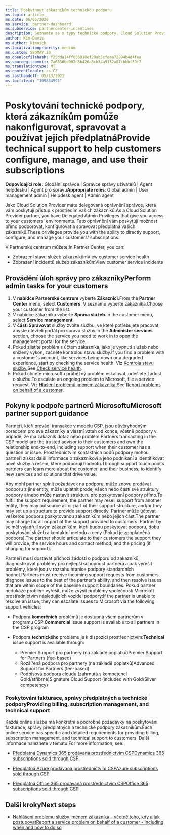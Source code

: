 ```yaml
---
title: Poskytnout zákazníkům technickou podporu
ms.topic: article
ms.date: 06/05/2020
ms.service: partner-dashboard
ms.subservice: partnercenter-incentives
description: Seznamte se s typy technické podpory, Cloud Solution Provider mohou partneři programu nabízet svým zákazníkům.
author: Kim-Davis
ms.author: kimnich
ms.localizationpriority: medium
ms.custom: SEOMAY.20
ms.openlocfilehash: f25dda14ff056918ef29ab5cfeaa72894b4d4fea
ms.sourcegitcommit: 7a6836bd962d5b426a8cb34a9132a87cbbbf39f7
ms.translationtype: MT
ms.contentlocale: cs-CZ
ms.lasthandoff: 05/13/2021
ms.locfileid: "109854991"
---
```

# <a name="provide-technical-support-to-help-customers-configure-manage-and-use-their-subscriptions"></a><span data-ttu-id="1f044-103">Poskytování technické podpory, která zákazníkům pomůže nakonfigurovat, spravovat a používat jejich předplatná</span><span class="sxs-lookup"><span data-stu-id="1f044-103">Provide technical support to help customers configure, manage, and use their subscriptions</span></span>


<span data-ttu-id="1f044-104">**Odpovídající role:** Globální správce | Správce správy uživatelů | Agent helpdesku | Agent pro správu</span><span class="sxs-lookup"><span data-stu-id="1f044-104">**Appropriate roles**: Global admin | User management admin | Helpdesk agent | Admin agent</span></span>

<span data-ttu-id="1f044-105">Jako Cloud Solution Provider máte delegovaná oprávnění správce, která vám poskytují přístup k prostředím vašich zákazníků.</span><span class="sxs-lookup"><span data-stu-id="1f044-105">As a Cloud Solution Provider partner, you have Delegated Admin Privileges that give you access to your customers' environments.</span></span> <span data-ttu-id="1f044-106">Tato oprávnění vám poskytují možnost přímo podporovat, konfigurovat a spravovat předplatná vašich zákazníků.</span><span class="sxs-lookup"><span data-stu-id="1f044-106">These privileges provide you with the ability to directly support, configure, and manage your customers' subscriptions.</span></span>

<span data-ttu-id="1f044-107">V Partnerské centrum můžete:</span><span class="sxs-lookup"><span data-stu-id="1f044-107">In Partner Center, you can:</span></span>

- <span data-ttu-id="1f044-108">Zobrazení stavu služeb zákazníkům</span><span class="sxs-lookup"><span data-stu-id="1f044-108">View customer service health</span></span>
- <span data-ttu-id="1f044-109">Zobrazení incidentů služeb zákazníkům</span><span class="sxs-lookup"><span data-stu-id="1f044-109">View customer service incidents</span></span>

## <a name="perform-admin-tasks-for-your-customers"></a><span data-ttu-id="1f044-110">Provádění úloh správy pro zákazníky</span><span class="sxs-lookup"><span data-stu-id="1f044-110">Perform admin tasks for your customers</span></span>

1. <span data-ttu-id="1f044-111">V **nabídce Partnerské centrum** vyberte **Zákazníci.**</span><span class="sxs-lookup"><span data-stu-id="1f044-111">From the **Partner Center** menu, select **Customers**.</span></span> <span data-ttu-id="1f044-112">V seznamu vyberte zákazníka.</span><span class="sxs-lookup"><span data-stu-id="1f044-112">Choose your customer from the list.</span></span>
2. <span data-ttu-id="1f044-113">V nabídce zákazníka vyberte **Správa služeb.**</span><span class="sxs-lookup"><span data-stu-id="1f044-113">In the customer menu, select **Service management**.</span></span>
3. <span data-ttu-id="1f044-114">V **části Spravovat** služby zvolte službu, ve které potřebujete pracovat, abyste otevřeli portál pro správu služby.</span><span class="sxs-lookup"><span data-stu-id="1f044-114">In the **Administer services** section, choose the service you need to work in to open the management portal for the service.</span></span>
4. <span data-ttu-id="1f044-115">Pokud zjistíte problém s účtem zákazníka, jako je vypnutí služeb nebo snížený výkon, začněte kontrolou stavu služby.</span><span class="sxs-lookup"><span data-stu-id="1f044-115">If you find a problem with a customer's account, like services being down or a degraded experience, start by checking the service health.</span></span> <span data-ttu-id="1f044-116">Viz [Kontrola stavu služby.](check-service-health.md)</span><span class="sxs-lookup"><span data-stu-id="1f044-116">See [Check service health](check-service-health.md).</span></span>
5. <span data-ttu-id="1f044-117">Pokud chcete microsoftu průběžný problém eskalovat, odešlete žádost o službu.</span><span class="sxs-lookup"><span data-stu-id="1f044-117">To escalate an ongoing problem to Microsoft, file a service request.</span></span> <span data-ttu-id="1f044-118">Viz [Hlášení problémů jménem zákazníka.](report-problems-on-behalf-of-a-customer.md)</span><span class="sxs-lookup"><span data-stu-id="1f044-118">See [Report problems on behalf of a customer](report-problems-on-behalf-of-a-customer.md).</span></span>

## <a name="microsoft-partner-support-guidance"></a><span data-ttu-id="1f044-119">Pokyny k podpoře partnerů Microsoftu</span><span class="sxs-lookup"><span data-stu-id="1f044-119">Microsoft partner support guidance</span></span>

<span data-ttu-id="1f044-120">Partneři, kteří provádí transakce v modelu CSP, jsou důvěryhodným poradcem pro své zákazníky a vlastní vztah od konce, včetně podpory v případě, že má zákazník dotaz nebo problém.</span><span class="sxs-lookup"><span data-stu-id="1f044-120">Partners transacting in the CSP model are the trusted advisor to their customers and own the relationship end-to-end, including support when their customer has a question or issue.</span></span> <span data-ttu-id="1f044-121">Prostřednictvím kontaktních bodů podpory mohou partneři získat další informace o zákazníkovi a jeho podnikání a identifikovat nové služby a řešení, které podporují hodnotu.</span><span class="sxs-lookup"><span data-stu-id="1f044-121">Through support touch points partners can learn more about the customer, and their business, to identify new services and solutions that drive value.</span></span>

<span data-ttu-id="1f044-122">Aby mohl partner splnit požadavek na podporu, může znovu prodávat podporu z jiné entity, může uplatnit prodej všech nebo částí své struktury podpory a/nebo může nastavit strukturu pro poskytování podpory přímo.</span><span class="sxs-lookup"><span data-stu-id="1f044-122">To fulfill the support requirement, the partner may resell support from another entity, they may outsource all or part of their support structure, and/or they may set up a structure to provide support directly.</span></span>  <span data-ttu-id="1f044-123">Partner může účtovat veškerou podporu poskytovanou zákazníkům nebo jejich část.</span><span class="sxs-lookup"><span data-stu-id="1f044-123">The partner may charge for all or part of the support provided to customers.</span></span> <span data-ttu-id="1f044-124">Partner by se měl vyjadřují svým zákazníkům, kteří budou poskytovat podporu, dobu poskytování služeb a kontaktní metodu a ceny (Pokud je zpoplatněná podpora).</span><span class="sxs-lookup"><span data-stu-id="1f044-124">The partner should articulate to their customers the support they will provide, the service hours and contact method, and the pricing (if charging for support).</span></span> 

<span data-ttu-id="1f044-125">Partneři musí dostávat příchozí žádosti o podporu od zákazníků, diagnostikovat problémy pro nejlepší schopnost partnera a pak vyřešit problémy, které jsou v rozsahu hranice podpory standardních hodnot.</span><span class="sxs-lookup"><span data-stu-id="1f044-125">Partners must receive incoming support requests from customers, diagnose issues to the best of the partner's ability, and then resolve issues that are within scope of the baseline support boundaries.</span></span> <span data-ttu-id="1f044-126">Pokud partner nedokáže problém vyřešit, může zvýšit problémy společnosti Microsoft prostřednictvím následujících vozidel podpory:</span><span class="sxs-lookup"><span data-stu-id="1f044-126">If the partner is unable to resolve an issue, they can escalate issues to Microsoft via the following support vehicles:</span></span>

- <span data-ttu-id="1f044-127">Podpora **komerčních** problémů je dostupná všem partnerům v programu CSP.</span><span class="sxs-lookup"><span data-stu-id="1f044-127">**Commercial** issue support is available to all partners in the CSP program</span></span>

- <span data-ttu-id="1f044-128">Podpora **technického** problému je k dispozici prostřednictvím:</span><span class="sxs-lookup"><span data-stu-id="1f044-128">**Technical** issue support is available through:</span></span>

  - <span data-ttu-id="1f044-129">Premier Support pro partnery (na základě poplatků)</span><span class="sxs-lookup"><span data-stu-id="1f044-129">Premier Support for Partners (fee-based)</span></span>
  - <span data-ttu-id="1f044-130">Rozšířená podpora pro partnery (na základě poplatků)</span><span class="sxs-lookup"><span data-stu-id="1f044-130">Advanced Support for Partners (fee-based)</span></span>
  - <span data-ttu-id="1f044-131">Podpisová podpora cloudu (zahrnutá s kompetencí Gold/stříbrné)</span><span class="sxs-lookup"><span data-stu-id="1f044-131">Signature Cloud Support (included with Gold/Silver competency)</span></span>

### <a name="providing-billing-subscription-management-and-technical-support"></a><span data-ttu-id="1f044-132">Poskytování fakturace, správy předplatných a technické podpory</span><span class="sxs-lookup"><span data-stu-id="1f044-132">Providing billing, subscription management, and technical support</span></span> 

<span data-ttu-id="1f044-133">Každá online služba má konkrétní a podrobné požadavky na poskytování fakturace, správy předplatných a technické podpory zákazníkům.</span><span class="sxs-lookup"><span data-stu-id="1f044-133">Each online service has specific and detailed requirements for providing billing, subscription management, and technical support to customers.</span></span> <span data-ttu-id="1f044-134">Další informace naleznete v tématu:</span><span class="sxs-lookup"><span data-stu-id="1f044-134">For more information, see:</span></span>

- [<span data-ttu-id="1f044-135">Předplatná Dynamics 365 prodávaná prostřednictvím CSP</span><span class="sxs-lookup"><span data-stu-id="1f044-135">Dynamics 365 subscriptions sold through CSP</span></span>](https://www.microsoftpartnercommunity.com/t5/CSP/Microsoft-Partner-Support-Guidance/m-p/5262#M30)

- [<span data-ttu-id="1f044-136">Předplatná Azure prodávaná prostřednictvím CSP</span><span class="sxs-lookup"><span data-stu-id="1f044-136">Azure subscriptions sold through CSP</span></span>](https://www.microsoftpartnercommunity.com/t5/CSP/Microsoft-Partner-Support-Guidance/m-p/5263#M31)

- [<span data-ttu-id="1f044-137">Předplatná Office 365 prodávaná prostřednictvím CSP</span><span class="sxs-lookup"><span data-stu-id="1f044-137">Office 365 subscriptions sold through CSP</span></span>](https://www.microsoftpartnercommunity.com/t5/CSP/Microsoft-Partner-Support-Guidance/m-p/5264#M32)

## <a name="next-steps"></a><span data-ttu-id="1f044-138">Další kroky</span><span class="sxs-lookup"><span data-stu-id="1f044-138">Next steps</span></span>

- [<span data-ttu-id="1f044-139">Nahlášení problému služby jménem zákazníka – včetně toho, kdy a jak postupovat</span><span class="sxs-lookup"><span data-stu-id="1f044-139">Report a service problem on behalf of a customer - including when and how to do so</span></span>](report-problems-on-behalf-of-a-customer.md)